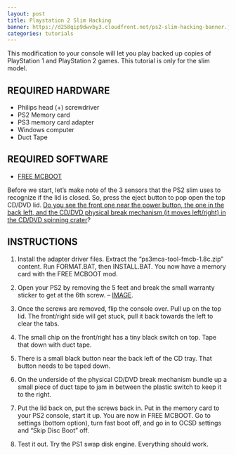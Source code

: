 ```yaml
---
layout: post
title: Playstation 2 Slim Hacking
banner: https://d258qip9dwvby3.cloudfront.net/ps2-slim-hacking-banner.jpg
categories: tutorials
---
```


This modification to your console will let you play backed up copies of PlayStation 1 and PlayStation 2 games. This tutorial is only for the slim model.

## REQUIRED HARDWARE
* Philips head (+) screwdriver
* PS2 Memory card
* PS3 memory card adapter
* Windows computer
* Duct Tape

## REQUIRED SOFTWARE
* [FREE MCBOOT](http://psx-scene.com/forums/f153/fmcb-v1-9-series-release-thread-116247/)

Before we start, let’s make note of the 3 sensors that the PS2 slim uses to recognize if the lid is closed. So, press the eject button to pop open the top CD/DVD lid. [Do you see the front one near the power button, the one in the back left, and the CD/DVD physical break mechanism (it moves left/right) in the CD/DVD spinning crater](https://cdn.instructables.com/FEL/6G12/F03WEWVX/FEL6G12F03WEWVX.MEDIUM.jpg)?

## INSTRUCTIONS
1) Install the adapter driver files. Extract the “ps3mca-tool-fmcb-1.8c.zip” content. Run FORMAT.BAT, then INSTALL.BAT. You now have a memory card with the FREE MCBOOT mod.

2) Open your PS2 by removing the 5 feet and break the small warranty sticker to get at the 6th screw. – [IMAGE](https://cdn.instructables.com/FZH/OZDX/F03WEWW1/FZHOZDXF03WEWW1.MEDIUM.jpg).

3) Once the screws are removed, flip the console over. Pull up on the top lid. The front/right side will get stuck, pull it back towards the left to clear the tabs.

4) The small chip on the front/right has a tiny black switch on top. Tape that down with duct tape.

5) There is a small black button near the back left of the CD tray. That button needs to be taped down.

6) On the underside of the physical CD/DVD break mechanism bundle up a small piece of duct tape to jam in between the plastic switch to keep it to the right.

7) Put the lid back on, put the screws back in. Put in the memory card to your PS2 console, start it up. You are now in FREE MCBOOT. Go to settings (bottom option), turn fast boot off, and go in to OCSD settings and “Skip Disc Boot” off.

8) Test it out. Try the PS1 swap disk engine. Everything should work.